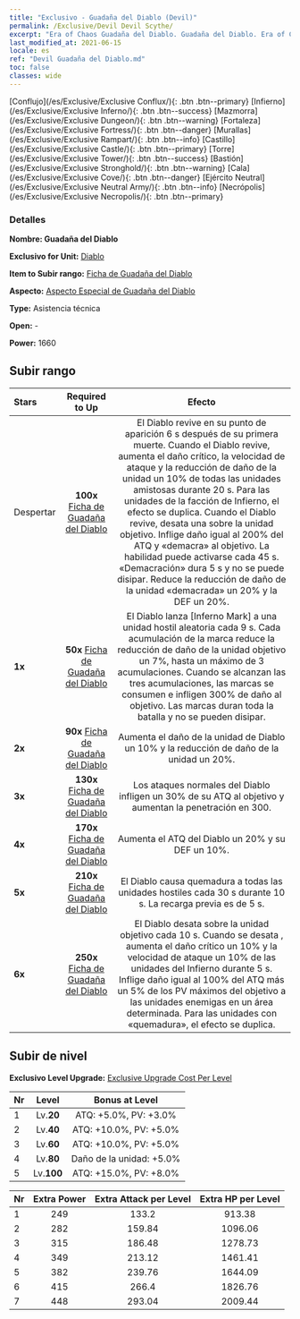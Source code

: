 ```yaml
---
title: "Exclusivo - Guadaña del Diablo (Devil)"
permalink: /Exclusive/Devil Devil Scythe/
excerpt: "Era of Chaos Guadaña del Diablo. Guadaña del Diablo. Era of Chaos Exclusivo Guadaña del Diablo. Diablo Exclusivo."
last_modified_at: 2021-06-15
locale: es
ref: "Devil Guadaña del Diablo.md"
toc: false
classes: wide
---
```

 [Conflujo](/es/Exclusive/Exclusive Conflux/){: .btn .btn--primary} [Infierno](/es/Exclusive/Exclusive Inferno/){: .btn .btn--success} [Mazmorra](/es/Exclusive/Exclusive Dungeon/){: .btn .btn--warning} [Fortaleza](/es/Exclusive/Exclusive Fortress/){: .btn .btn--danger} [Murallas](/es/Exclusive/Exclusive Rampart/){: .btn .btn--info} [Castillo](/es/Exclusive/Exclusive Castle/){: .btn .btn--primary} [Torre](/es/Exclusive/Exclusive Tower/){: .btn .btn--success} [Bastión](/es/Exclusive/Exclusive Stronghold/){: .btn .btn--warning} [Cala](/es/Exclusive/Exclusive Cove/){: .btn .btn--danger} [Ejército Neutral](/es/Exclusive/Exclusive Neutral Army/){: .btn .btn--info} [Necrópolis](/es/Exclusive/Exclusive Necropolis/){: .btn .btn--primary} 

### Detalles
 **Nombre: Guadaña del Diablo** 

 **Exclusivo for Unit:** [Diablo](/es/units/Devil/) 

 **Item to Subir rango:** [Ficha de Guadaña del Diablo](/ItemsES/con_984/)

 **Aspecto:** [Aspecto Especial de Guadaña del Diablo](/ItemsES/con_652/)

 **Type:** Asistencia técnica

 **Open:** -

 **Power:** 1660

## Subir rango

  |     Stars    |  Required to Up | Efecto |
  |:-------------|:---------------:|:---------------:|
  |  Despertar  | **100x** [Ficha de Guadaña del Diablo](/ItemsES/con_984/) | El Diablo revive en su punto de aparición 6 s después de su primera muerte. Cuando el Diablo revive, aumenta el daño crítico, la velocidad de ataque y la reducción de daño de la unidad un 10% de todas las unidades amistosas durante 20 s. Para las unidades de la facción de Infierno, el efecto se duplica. Cuando el Diablo revive, desata una <Revenge> sobre la unidad objetivo. <Revenge> Inflige daño igual al 200% del ATQ y «demacra» al objetivo. La habilidad puede activarse cada 45 s. «Demacración» dura 5 s y no se puede disipar. Reduce la reducción de daño de la unidad «demacrada» un 20% y la DEF un 20%. |
  | **1x** <i class="fas fa-star"/> | **50x** [Ficha de Guadaña del Diablo](/ItemsES/con_984/) | El Diablo lanza [Inferno Mark] a una unidad hostil aleatoria cada 9 s. Cada acumulación de la marca reduce la reducción de daño de la unidad objetivo un 7%, hasta un máximo de 3 acumulaciones. Cuando se alcanzan las tres acumulaciones, las marcas se consumen e infligen 300% de daño al objetivo. Las marcas duran toda la batalla y no se pueden disipar. |
  | **2x** <i class="fas fa-star"/> | **90x** [Ficha de Guadaña del Diablo](/ItemsES/con_984/) | Aumenta el daño de la unidad de Diablo un 10% y la reducción de daño de la unidad un 20%. |
  | **3x** <i class="fas fa-star"/> | **130x** [Ficha de Guadaña del Diablo](/ItemsES/con_984/) | Los ataques normales del Diablo infligen un 30% de su ATQ al objetivo y aumentan la penetración en 300. |
  | **4x** <i class="fas fa-star"/> | **170x** [Ficha de Guadaña del Diablo](/ItemsES/con_984/) | Aumenta el ATQ del Diablo un 20% y su DEF un 10%. |
  | **5x** <i class="fas fa-star"/> | **210x** [Ficha de Guadaña del Diablo](/ItemsES/con_984/) | El Diablo causa quemadura a todas las unidades hostiles cada 30 s durante 10 s. La recarga previa es de 5 s. |
  | **6x** <i class="fas fa-star"/> | **250x** [Ficha de Guadaña del Diablo](/ItemsES/con_984/) | El Diablo desata <Inferno of Torture> sobre la unidad objetivo cada 10 s. Cuando se desata <Inferno of Torture>, aumenta el daño crítico un 10% y la velocidad de ataque un 10% de las unidades del Infierno durante 5 s. <Inferno of Torture> Inflige daño igual al 100% del ATQ más un 5% de los PV máximos del objetivo a las unidades enemigas en un área determinada. Para las unidades con «quemadura», el efecto se duplica. |


## Subir de nivel
 **Exclusivo Level Upgrade:** [Exclusive Upgrade Cost Per Level](/Exclusive/ExclusiveUpgradeCostPerLevel/)

  |  Nr  |   Level  | Bonus at Level |
  |:-----|:--------:|:--------------:|
  | 1 | Lv.**20** | ATQ: +5.0%, PV: +3.0% |
  | 2 | Lv.**40** | ATQ: +10.0%, PV: +5.0% |
  | 3 | Lv.**60** | ATQ: +10.0%, PV: +5.0% |
  | 4 | Lv.**80** | Daño de la unidad: +5.0% |
  | 5 | Lv.**100** | ATQ: +15.0%, PV: +8.0% |


  |  Nr  |  Extra Power | Extra Attack per Level | Extra HP per Level |
  |:-----|:--------:|:--------:|:--------:|
  | 1 | 249 | 133.2 | 913.38 |
  | 2 | 282 | 159.84 | 1096.06 |
  | 3 | 315 | 186.48 | 1278.73 |
  | 4 | 349 | 213.12 | 1461.41 |
  | 5 | 382 | 239.76 | 1644.09 |
  | 6 | 415 | 266.4 | 1826.76 |
  | 7 | 448 | 293.04 | 2009.44 |


